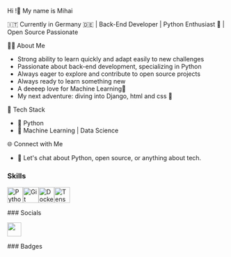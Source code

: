  Hi !👋 My name is Mihai 

🇮🇹 Currently in Germany 🇩🇪 | Back-End Developer | Python Enthusiast 🐍 | Open Source Passionate  

👨‍💻 About Me 
  - Strong ability to learn quickly and adapt easily to new challenges
  - Passionate about back-end development, specializing in Python
  - Always eager to explore and contribute to open source projects
  - Always ready to learn something new
  - A deeeep love for Machine Learning🤖
  - My next adventure: diving into Django, html and css 📍

🚀 Tech Stack
  - 💼 Python
  - 🤖 Machine Learning | Data Science


🌐 Connect with Me 
- 💬 Let's chat about Python, open source, or anything about tech.

### Skills  

<p align="left"> <a href="https://www.python.org/" target="_blank" rel="noreferrer"><img src="https://raw.githubusercontent.com/danielcranney/readme-generator/main/public/icons/skills/python-colored.svg" width="36" height="36" alt="Python" /></a><a href="https://git-scm.com/" target="_blank" rel="noreferrer"><img src="https://raw.githubusercontent.com/danielcranney/readme-generator/main/public/icons/skills/git-colored.svg" width="36" height="36" alt="Git" /></a><a href="https://www.docker.com/" target="_blank" rel="noreferrer"><img src="https://raw.githubusercontent.com/danielcranney/readme-generator/main/public/icons/skills/docker-colored.svg" width="36" height="36" alt="Docker" /></a><a href="https://www.tensorflow.org/" target="_blank" rel="noreferrer"><img src="https://raw.githubusercontent.com/danielcranney/readme-generator/main/public/icons/skills/tensorflow-colored.svg" width="36" height="36" alt="TensorFlow" /></a> </p> 
 ### Socials  <p align="left"> <a href="https://www.github.com/Toretto99" target="_blank" rel="noreferrer"> <picture> <source media="(prefers-color-scheme: dark)" srcset="https://raw.githubusercontent.com/danielcranney/readme-generator/main/public/icons/socials/github-dark.svg" /> <source media="(prefers-color-scheme: light)" srcset="https://raw.githubusercontent.com/danielcranney/readme-generator/main/public/icons/socials/github.svg" /> <img src="https://raw.githubusercontent.com/danielcranney/readme-generator/main/public/icons/socials/github.svg" width="32" height="32" /> </picture> </a></p>
### Badges


